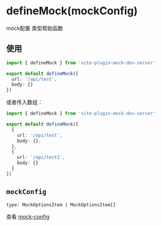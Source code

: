 # defineMock(mockConfig)

mock配置 类型帮助函数

## 使用

```ts [*.mock.ts]
import { defineMock } from 'vite-plugin-mock-dev-server'

export default defineMock({
  url: '/api/test',
  body: {}
})
```

或者传入数组：

```ts [*.mock.ts]
import { defineMock } from 'vite-plugin-mock-dev-server'

export default defineMock([
  {
    url: '/api/test',
    body: {},
  },
  {
    url: '/api/test2',
    body: {}
  }
])
```

## `mockConfig`

`type: MockOptionsItem | MockOptionsItem[]`

查看 [mock-config](/guide/mock-config)
